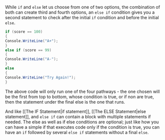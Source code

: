 


While `if`  and `else` let us choose from one of two options, the combination of both can create third and fourth options, an `else if` condition gives you a second statement to check after the initial `if` condition and before the initial `else`. 

```c#
if (score == 100)
{
Console.WriteLine("A+");
}
else if (score == 99)
{
Console.WriteLine("A-");
}
else
{
Console.WriteLine("Try Again!");
}
```

The above code will only run one of the four pathways - the one chosen will be the first from top to bottom, whose condition is true, or if non are true, then the statement under the final else is the one that runs.

And like [[The IF Statement|if statement]], [[The ELSE Statement|else statement]], and `else if` can contain a block with multiple statements if needed. The else as well as if else conditions are optional; just like how you can have a simple if that executes code only if the condition is true, you can have an `if` followed by several `else if` statements without a final `else`.